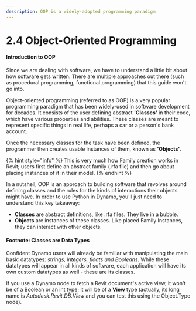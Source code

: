 ```yaml
---
description: OOP is a widely-adopted programming paradigm
---
```


# 2.4 Object-Oriented Programming

#### Introduction to OOP

Since we are dealing with software, we have to understand a little bit about how software gets written. There are multiple approaches out there \(such as procedural programming, functional programming\) that this guide won't go into.

Object-oriented programming \(referred to as OOP\) is a very popular programming paradigm that has been widely-used in software development for decades. It consists of the user defining abstract **'Classes'** in their code, which have various properties and abilities. These classes are meant to represent specific things in real life, perhaps a car or a person's bank account.

Once the necessary classes for the task have been defined, the programmer then  creates usable instances of them, known as **'Objects'**.

{% hint style="info" %}
This is very much how Family creation works in Revit; users first define an abstract family \(.rfa file\) and then go about placing instances of it in their model.
{% endhint %}

In a nutshell, OOP is an approach to building software that revolves around defining classes and the rules for the kinds of interactions their objects might have. In order to use Python in Dynamo, you'll just need to understand this key takeaway: 

* **Classes** are abstract definitions, like .rfa files. They live in a bubble.
* **Objects** are instances of these classes. Like placed Family Instances, they can interact with other objects.

#### Footnote: Classes are Data Types

Confident Dynamo users will already be familiar with manipulating the main basic datatypes: _strings, integers, floats and Booleans_. While these datatypes will appear in all kinds of software, each application will have its own custom datatypes as well - these are its classes.

If you use a Dynamo node to fetch a Revit document's active view, it won't be of a Boolean or an int type; it will be of a **View** type \(actually, its long name is _Autodesk.Revit.DB.View_ and you can test this using the Object.Type node\).

